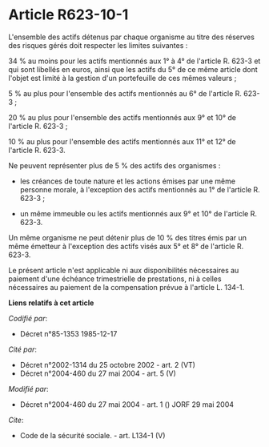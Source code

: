 # Article R623-10-1

L'ensemble des actifs détenus par chaque organisme au titre des réserves des risques gérés doit respecter les limites
suivantes : 

34 % au moins pour les actifs mentionnés aux 1° à 4° de l'article R. 623-3 et qui sont libellés en euros, ainsi que les
actifs du 5° de ce même article dont l'objet est limité à la gestion d'un portefeuille de ces mêmes valeurs ; 

5 % au plus pour l'ensemble des actifs mentionnés au 6° de l'article R. 623-3 ; 

20 % au plus pour l'ensemble des actifs mentionnés aux 9° et 10° de l'article R. 623-3 ; 

10 % au plus pour l'ensemble des actifs mentionnés aux 11° et 12° de l'article R. 623-3. 

Ne peuvent représenter plus de 5 % des actifs des organismes :

- les créances de toute nature et les actions émises par une même personne morale, à l'exception des actifs mentionnés au 1°
de l'article R. 623-3 ;

- un même immeuble ou les actifs mentionnés aux 9° et 10° de l'article R. 623-3. 

Un même organisme ne peut détenir plus de 10 % des titres émis par un même émetteur à l'exception des actifs visés aux 5° et
8° de l'article R. 623-3. 

Le présent article n'est applicable ni aux disponibilités nécessaires au paiement d'une échéance trimestrielle de
prestations, ni à celles nécessaires au paiement de la compensation prévue à l'article L. 134-1.

**Liens relatifs à cet article**

_Codifié par_:

  - Décret n°85-1353 1985-12-17

_Cité par_:

  - Décret n°2002-1314 du 25 octobre 2002 - art. 2 (VT)
  - Décret n°2004-460 du 27 mai 2004 - art. 5 (V)

_Modifié par_:

  - Décret n°2004-460 du 27 mai 2004 - art. 1 () JORF 29 mai 2004

_Cite_:

  - Code de la sécurité sociale. - art. L134-1 (V)
